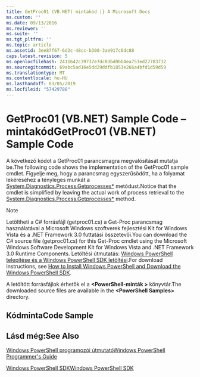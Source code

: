```yaml
---
title: GetProc01 (VB.NET) mintakód |} A Microsoft Docs
ms.custom: ''
ms.date: 09/13/2016
ms.reviewer: ''
ms.suite: ''
ms.tgt_pltfrm: ''
ms.topic: article
ms.assetid: 3ee87f67-6d2c-48cc-b300-3ae917c6dc88
caps.latest.revision: 5
ms.openlocfilehash: 2411642c39737e7dc03bd0bb4ea753ed27783732
ms.sourcegitcommit: 69abc5ad16e5dd29ddfb1853e266a4bfd1d59d59
ms.translationtype: MT
ms.contentlocale: hu-HU
ms.lasthandoff: 03/05/2019
ms.locfileid: "57429788"
---
```

# <a name="getproc01-vbnet-sample-code"></a><span data-ttu-id="ada77-102">GetProc01 (VB.NET) Sample Code – mintakód</span><span class="sxs-lookup"><span data-stu-id="ada77-102">GetProc01 (VB.NET) Sample Code</span></span>

<span data-ttu-id="ada77-103">A következő kódot a GetProc01 parancsmagra megvalósítását mutatja be.</span><span class="sxs-lookup"><span data-stu-id="ada77-103">The following code shows the implementation of the GetProc01 sample cmdlet.</span></span> <span data-ttu-id="ada77-104">Figyelje meg, hogy a parancsmag egyszerűsödött, ha a folyamat lekéréséhez a tényleges munkát a [System.Diagnostics.Process.Getprocesses\*](/dotnet/api/System.Diagnostics.Process.GetProcesses) metódust.</span><span class="sxs-lookup"><span data-stu-id="ada77-104">Notice that the cmdlet is simplified by leaving the actual work of process retrieval to the [System.Diagnostics.Process.Getprocesses\*](/dotnet/api/System.Diagnostics.Process.GetProcesses) method.</span></span>

> [!NOTE]
> <span data-ttu-id="ada77-105">Letöltheti a C# forrásfájl (getproc01.cs) a Get-Proc parancsmag használatával a Microsoft Windows szoftverek fejlesztési Kit for Windows Vista és a .NET Framework 3.0 futtatási összetevői.</span><span class="sxs-lookup"><span data-stu-id="ada77-105">You can download the C# source file (getproc01.cs) for this Get-Proc cmdlet using the Microsoft Windows Software Development Kit for Windows Vista and .NET Framework 3.0 Runtime Components.</span></span> <span data-ttu-id="ada77-106">Letöltési útmutatás: [Windows PowerShell telepítése és a Windows PowerShell SDK letöltési](/powershell/developer/installing-the-windows-powershell-sdk).</span><span class="sxs-lookup"><span data-stu-id="ada77-106">For download instructions, see [How to Install Windows PowerShell and Download the Windows PowerShell SDK](/powershell/developer/installing-the-windows-powershell-sdk).</span></span>
>
> <span data-ttu-id="ada77-107">A letöltött forrásfájlok érhetők el a  **\<PowerShell-minták >** könyvtár.</span><span class="sxs-lookup"><span data-stu-id="ada77-107">The downloaded source files are available in the **\<PowerShell Samples>** directory.</span></span>

## <a name="code-sample"></a><span data-ttu-id="ada77-108">Kódminta</span><span class="sxs-lookup"><span data-stu-id="ada77-108">Code Sample</span></span>

<!-- TODO!!!: review snippet reference  [!CODE [msh_samplesgetproc01#getproc01vball](msh_samplesgetproc01#getproc01vball)]  -->

## <a name="see-also"></a><span data-ttu-id="ada77-109">Lásd még:</span><span class="sxs-lookup"><span data-stu-id="ada77-109">See Also</span></span>

[<span data-ttu-id="ada77-110">Windows PowerShell programozói útmutató</span><span class="sxs-lookup"><span data-stu-id="ada77-110">Windows PowerShell Programmer's Guide</span></span>](./windows-powershell-programmer-s-guide.md)

[<span data-ttu-id="ada77-111">Windows PowerShell SDK</span><span class="sxs-lookup"><span data-stu-id="ada77-111">Windows PowerShell SDK</span></span>](../windows-powershell-reference.md)